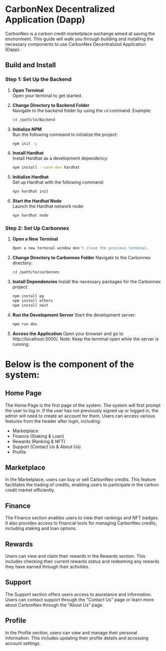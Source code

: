 # CarbonNex Decentralized Application (Dapp)

CarbonNex is a carbon credit marketplace exchange aimed at saving the environment. 
This guide will walk you through building and installing the necessary components to use CarbonNex Decentralized Application (Dapp).

## Build and Install

### Step 1: Set Up the Backend

1. **Open Terminal**  
   Open your terminal to get started.

2. **Change Directory to Backend Folder**  
   Navigate to the backend folder by using the `cd` command. Example:
   ```bash
   cd /path/to/Backend

3. **Initialize NPM**  
   Run the following command to initialize the project:
   ```bash
   npm init -y

4. **Install Hardhat**  
   Install Hardhat as a development dependency:
   ```bash
   npm install --save-dev hardhat

5. **Initialize Hardhat**  
   Set up Hardhat with the following command:
   ```bash
   npx hardhat init

6. **Start the Hardhat Node**  
   Launch the Hardhat network node:
   ```bash
   npx hardhat node

### Step 2: Set Up Carbonnex

1. **Open a New Terminal**
   ```bash
   Open a new terminal window don't close the previous terminal.

2. **Change Directory to Carbonnex Folder**
   Navigate to the Carbonnex directory:
   ```bash
   cd /path/to/carbonnex

3. **Install Dependencies**
   Install the necessary packages for the Carbonnex project:
   ```bash
   npm install pg
   npm install ethers
   npm install next
   
4. **Run the Development Server**
   Start the development server:
   ```bash
   npm run dev

5. **Access the Application**
   Open your browser and go to http://localhost:3000/.
   Note: Keep the terminal open while the server is running.

# Below is the component of the system:

## Home Page
The Home Page is the first page of the system. 
The system will first prompt the user to log in. 
If the user has not previously signed up or logged in, the admin will need to create an account for them.
Users can access various features from the header after login, including:
- Marketplace
- Finance (Staking & Loan)
- Rewards (Ranking & NFT)
- Support (Contact Us & About Us)
- Profile

## Marketplace
In the Marketplace, users can buy or sell CarbonNex credits. 
This feature facilitates the trading of credits, enabling users to participate in the carbon credit market efficiently.

## Finance
The Finance section enables users to view their rankings and NFT badges. 
It also provides access to financial tools for managing CarbonNex credits, including staking and loan options.

## Rewards
Users can view and claim their rewards in the Rewards section. 
This includes checking their current rewards status and redeeming any rewards they have earned through their activities.

## Support
The Support section offers users access to assistance and information. 
Users can contact support through the "Contact Us" page or learn more about CarbonNex through the "About Us" page.

## Profile
In the Profile section, users can view and manage their personal information. 
This includes updating their profile details and accessing account settings.
